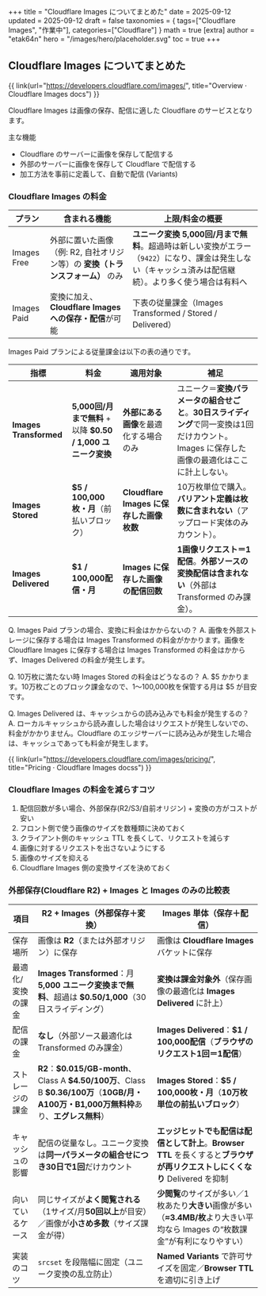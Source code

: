 +++
title = "Cloudflare Images についてまとめた"
date = 2025-09-12
updated = 2025-09-12
draft = false
taxonomies = { tags=["Cloudflare Images", "作業中"], categories=["Cloudflare"] }
math = true
[extra]
author = "etak64n"
hero = "/images/hero/placeholder.svg"
toc = true
+++

## Cloudflare Images についてまとめた

{{ link(url="https://developers.cloudflare.com/images/", title="Overview · Cloudflare Images docs") }}

Cloudflare Images は画像の保存、配信に適した Cloudflare のサービスとなります。

主な機能
- Cloudflare のサーバーに画像を保存して配信する
- 外部のサーバーに画像を保存して Cloudflare で配信する　
- 加工方法を事前に定義して、自動で配信 (Variants)

### Cloudflare Images の料金

| プラン         | 含まれる機能                                          | 上限/料金の概要                                                                                                    |
| ----------- | ----------------------------------------------- | ----------------------------------------------------------------------------------------------------------- |
| Images Free | 外部に置いた画像（例: R2, 自社オリジン等）の **変換（トランスフォーム）** のみ | **ユニーク変換 5,000回/月まで無料**。超過時は新しい変換がエラー（`9422`）になり、課金は発生しない（キャッシュ済みは配信継続）。より多く使う場合は有料へ |
| Images Paid | 変換に加え、**Cloudflare Images への保存・配信**が可能          | 下表の従量課金（Images Transformed / Stored / Delivered）                                     |

Images Paid プランによる従量課金は以下の表の通りです。

| 指標                     | 料金                                              | 適用対象                            | 補足                                                                                                     |
| ---------------------- | ----------------------------------------------- | ------------------------------- | ------------------------------------------------------------------------------------------------------ |
| **Images Transformed** | **5,000回/月まで無料** + 以降 **\$0.50 / 1,000 ユニーク変換** | **外部にある画像**を最適化する場合のみ           | ユニーク＝**変換パラメータの組合せごと**。**30日スライディング**で同一変換は1回だけカウント。Images に保存した画像の最適化はここに計上しない。 |
| **Images Stored**      | **\$5 / 100,000枚・月**（前払いブロック）                   | **Cloudflare Images に保存した画像枚数** | 10万枚単位で購入。**バリアント定義は枚数に含まれない**（アップロード実体のみカウント）。                                  |
| **Images Delivered**   | **\$1 / 100,000配信・月**                           | **Images に保存した画像の配信回数**         | **1画像リクエスト＝1配信**。**外部ソースの変換配信は含まれない**（外部は Transformed のみ課金）。                     |

Q. Images Paid プランの場合、変換に料金はかからないの？
A. 画像を外部ストレージに保存する場合は Images Transformed の料金がかかります。画像を Cloudflare Images に保存する場合は Images Transformed の料金はかからず、Images Delivered の料金が発生します。

Q. 10万枚に満たない時 Images Stored の料金はどうなるの？
A. $5 かかります。10万枚ごとのブロック課金なので、1〜100,000枚を保管する月は $5 が目安です。

Q. Images Delivered は、キャッシュからの読み込みでも料金が発生するの？
A. ローカルキャッシュから読み直しした場合はリクエストが発生しないでの、料金がかかりません。Cloudflare のエッジサーバーに読み込みが発生した場合は、キャッシュであっても料金が発生します。

{{ link(url="https://developers.cloudflare.com/images/pricing/", title="Pricing · Cloudflare Images docss") }}


### Cloudflare Images の料金を減らすコツ

1. 配信回数が多い場合、外部保存(R2/S3/自前オリジン) + 変換の方がコストが安い
2. フロント側で使う画像のサイズを数種類に決めておく
3. クライアント側のキャッシュ TTL を長くして、リクエストを減らす
4. 画像に対するリクエストを出さないようにする
5. 画像のサイズを抑える
6. Cloudflare Images 側の変換サイズを決めておく

### 外部保存(Cloudflare R2) + Images と Images のみの比較表

| 項目        | **R2 + Images（外部保存＋変換）**                                                                                              | **Images 単体（保存＋配信）**                                                             |
| --------- | --------------------------------------------------------------------------------------------------------------------- | -------------------------------------------------------------------------------- |
| 保存場所      | 画像は **R2**（または外部オリジン）に保存                                                                                              | 画像は **Cloudflare Images** バケットに保存                                                |
| 最適化/変換の課金 | **Images Transformed**：月 **5,000 ユニーク変換まで無料**、超過は **\$0.50/1,000**（30日スライディング）                                        | **変換は課金対象外**（保存画像の最適化は **Images Delivered** に計上）                                 |
| 配信の課金     | **なし**（外部ソース最適化は Transformed のみ課金）                                                                                    | **Images Delivered**：**\$1 / 100,000配信**（**ブラウザのリクエスト1回＝1配信**）                   |
| ストレージの課金  | **R2**：**\$0.015/GB-month**、Class A **\$4.50/100万**、Class B **\$0.36/100万**（**10GB/月・A100万・B1,000万無料枠**あり、**エグレス無料**） | **Images Stored**：**\$5 / 100,000枚・月**（**10万枚単位の前払いブロック**）                       |
| キャッシュの影響  | 配信の従量なし。ユニーク変換は**同一パラメータの組合せにつき30日で1回**だけカウント                                                                         | **エッジヒットでも配信は配信として計上**。**Browser TTL** を長くすると**ブラウザが再リクエストしにくくなり** Delivered を抑制 |
| 向いているケース  | 同じサイズが**よく閲覧される**（1サイズ/月**50回以上**が目安）／画像が**小さめ多数**（サイズ課金が得）                                                           | **少閲覧**のサイズが多い／1枚あたり**大きい**画像が多い（**≈3.4MB/枚**より大きい平均なら Images の“枚数課金”が有利になりやすい）  |
| 実装のコツ     | `srcset` を段階幅に固定（ユニーク変換の乱立防止）                                                                                         | **Named Variants** で許可サイズを固定／**Browser TTL** を適切に引き上げ                            |
